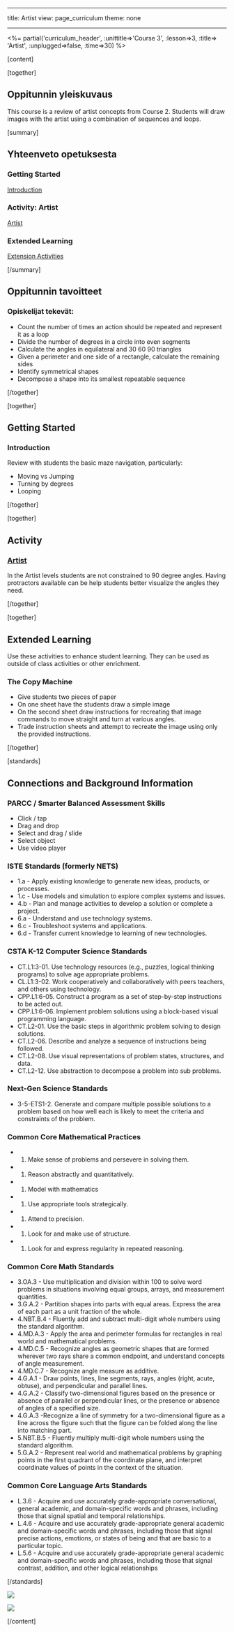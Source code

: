 * * *

title: Artist view: page_curriculum theme: none

* * *

<%= partial('curriculum_header', :unittitle=>'Course 3', :lesson=>3, :title=> 'Artist', :unplugged=>false, :time=>30) %>

[content]

[together]

## Oppitunnin yleiskuvaus

This course is a review of artist concepts from Course 2. Students will draw images with the artist using a combination of sequences and loops.

[summary]

## Yhteenveto opetuksesta

### **Getting Started**

[Introduction](#GetStarted)   


### **Activity: Artist**

[Artist](#Activity)

### **Extended Learning**

[Extension Activities](#Extended)

[/summary]

## Oppitunnin tavoitteet

### Opiskelijat tekevät:

  * Count the number of times an action should be repeated and represent it as a loop
  * Divide the number of degrees in a circle into even segments
  * Calculate the angles in equilateral and 30 60 90 triangles
  * Given a perimeter and one side of a rectangle, calculate the remaining sides
  * Identify symmetrical shapes
  * Decompose a shape into its smallest repeatable sequence

[/together]

[together]

## Getting Started

### <a name="GetStarted"></a> Introduction

Review with students the basic maze navigation, particularly:

  * Moving vs Jumping
  * Turning by degrees
  * Looping

[/together]

[together]

## Activity

### <a name="Activity"></a> [Artist](http://learn.code.org/s/course3/stage/3/puzzle/1)

In the Artist levels students are not constrained to 90 degree angles. Having protractors available can be help students better visualize the angles they need.

[/together]

<!--(this is left in here as an example of how to include an image in Markdown)
![](binaryphoto.png) -->

[together]

## Extended Learning

<a name="Extended"></a>Use these activities to enhance student learning. They can be used as outside of class activities or other enrichment.

### The Copy Machine

  * Give students two pieces of paper
  * On one sheet have the students draw a simple image
  * On the second sheet draw instructions for recreating that image commands to move straight and turn at various angles.
  * Trade instruction sheets and attempt to recreate the image using only the provided instructions.

[/together]

[standards]

## Connections and Background Information

### PARCC / Smarter Balanced Assessment Skills

  * Click / tap
  * Drag and drop
  * Select and drag / slide
  * Select object
  * Use video player

### ISTE Standards (formerly NETS)

  * 1.a - Apply existing knowledge to generate new ideas, products, or processes.
  * 1.c - Use models and simulation to explore complex systems and issues.
  * 4.b - Plan and manage activities to develop a solution or complete a project.
  * 6.a - Understand and use technology systems.
  * 6.c - Troubleshoot systems and applications.
  * 6.d - Transfer current knowledge to learning of new technologies. 

### CSTA K-12 Computer Science Standards

  * CT.L1:3-01. Use technology resources (e.g., puzzles, logical thinking programs) to solve age appropriate problems.
  * CL.L1:3-02. Work cooperatively and collaboratively with peers teachers, and others using technology.
  * CPP.L1:6-05. Construct a program as a set of step-by-step instructions to be acted out.
  * CPP.L1:6-06. Implement problem solutions using a block-based visual programming language.
  * CT.L2-01. Use the basic steps in algorithmic problem solving to design solutions.
  * CT.L2-06. Describe and analyze a sequence of instructions being followed.
  * CT.L2-08. Use visual representations of problem states, structures, and data.
  * CT.L2-12. Use abstraction to decompose a problem into sub problems. 

### Next-Gen Science Standards

  * 3-5-ETS1-2. Generate and compare multiple possible solutions to a problem based on how well each is likely to meet the criteria and constraints of the problem.

### Common Core Mathematical Practices

  *   1. Make sense of problems and persevere in solving them.
  *   1. Reason abstractly and quantitatively.
  *   1. Model with mathematics
  *   1. Use appropriate tools strategically.
  *   1. Attend to precision.
  *   1. Look for and make use of structure.
  *   1. Look for and express regularity in repeated reasoning.

### Common Core Math Standards

  * 3.OA.3 - Use multiplication and division within 100 to solve word problems in situations involving equal groups, arrays, and measurement quantities.
  * 3.G.A.2 - Partition shapes into parts with equal areas. Express the area of each part as a unit fraction of the whole.
  * 4.NBT.B.4 - Fluently add and subtract multi-digit whole numbers using the standard algorithm.
  * 4.MD.A.3 - Apply the area and perimeter formulas for rectangles in real world and mathematical problems.
  * 4.MD.C.5 - Recognize angles as geometric shapes that are formed wherever two rays share a common endpoint, and understand concepts of angle measurement.
  * 4.MD.C.7 - Recognize angle measure as additive.
  * 4.G.A.1 - Draw points, lines, line segments, rays, angles (right, acute, obtuse), and perpendicular and parallel lines.
  * 4.G.A.2 - Classify two-dimensional figures based on the presence or absence of parallel or perpendicular lines, or the presence or absence of angles of a specified size.
  * 4.G.A.3 -Recognize a line of symmetry for a two-dimensional figure as a line across the figure such that the figure can be folded along the line into matching part.
  * 5.NBT.B.5 - Fluently multiply multi-digit whole numbers using the standard algorithm.
  * 5.G.A.2 - Represent real world and mathematical problems by graphing points in the first quadrant of the coordinate plane, and interpret coordinate values of points in the context of the situation.

### Common Core Language Arts Standards

  * L.3.6 - Acquire and use accurately grade-appropriate conversational, general academic, and domain-specific words and phrases, including those that signal spatial and temporal relationships.
  * L.4.6 - Acquire and use accurately grade-appropriate general academic and domain-specific words and phrases, including those that signal precise actions, emotions, or states of being and that are basic to a particular topic.
  * L.5.6 - Acquire and use accurately grade-appropriate general academic and domain-specific words and phrases, including those that signal contrast, addition, and other logical relationships

[/standards]

[<img src="https://curriculum.code.org/static/img/creativeCommons.png" border="0" />](http://creativecommons.org/)

[<img src="https://web.archive.org/web/20170104072040if_/http://www.thinkersmith.org/images/thinker.png" border="0" />](http://thinkersmith.org/)  


[/content]

<link rel="stylesheet" type="text/css" href="../docs/morestyle.css" />